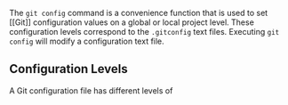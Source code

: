 The `git config` command is a convenience function that is used to set [[Git]] configuration values on a global or local project level. These configuration levels correspond to the `.gitconfig` text files. Executing `git config` will modify a configuration text file.
## Configuration Levels
A Git configuration file has different levels of 